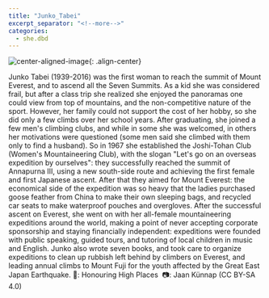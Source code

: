 ```yaml
---
title: "Junko_Tabei"
excerpt_separator: "<!--more-->"
categories:
  - she.dbd
---
```



![center-aligned-image](https://cdn.pixabay.com/photo/2020/10/26/16/56/man-5687861_1280.png){: .align-center}

Junko Tabei (1939-2016) was the first woman to reach the summit of Mount Everest, and to ascend all the Seven Summits. As a kid she was considered frail, but after a class trip she realized she enjoyed the panoramas one could view from top of mountains, and the non-competitive nature of the sport. However, her family could not support the cost of her hobby, so she did only a few climbs over her school years. After graduating, she joined a few men's climbing clubs, and while in some she was welcomed, in others her motivations were questioned (some men said she climbed with them only to find a husband). So in 1967 she established the Joshi-Tohan Club (Women's Mountaineering Club), with the slogan "Let's go on an overseas expedition by ourselves": they successfully reached the summit of Annapurna III, using a new south-side route and achieving the first female and first Japanese ascent. After that they aimed for Mount Everest: the economical side of the expedition was so heavy that the ladies purchased goose feather from China to make their own sleeping bags, and recycled car seats to make waterproof pouches and overgloves. After the successful ascent on Everest, she went on with her all-female mountaineering expeditions around the world, making a point of never accepting corporate sponsorship and staying financially independent: expeditions were founded with public speaking, guided tours, and tutoring of local children in music and English. Junko also wrote seven books, and took care to organize expeditions to clean up rubbish left behind by climbers on Everest, and leading annual climbs to Mount Fuji for the youth affected by the Great East Japan Earthquake.⁠
⁠
📕: Honouring High Places⁠
⁠
📷: Jaan Künnap (CC BY-SA 4.0)⁠
⁠

